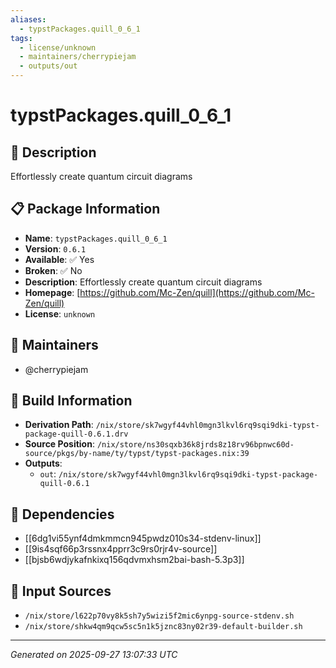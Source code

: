 ```yaml
---
aliases:
  - typstPackages.quill_0_6_1
tags:
  - license/unknown
  - maintainers/cherrypiejam
  - outputs/out
---
```


# typstPackages.quill_0_6_1

## 📝 Description

Effortlessly create quantum circuit diagrams

## 📋 Package Information

- **Name**: `typstPackages.quill_0_6_1`
- **Version**: `0.6.1`
- **Available**: ✅ Yes
- **Broken**: ✅ No
- **Description**: Effortlessly create quantum circuit diagrams
- **Homepage**: [https://github.com/Mc-Zen/quill](https://github.com/Mc-Zen/quill)
- **License**: `unknown`
## 👥 Maintainers

- @cherrypiejam


## 🔧 Build Information

- **Derivation Path**: `/nix/store/sk7wgyf44vhl0mgn3lkvl6rq9sqi9dki-typst-package-quill-0.6.1.drv`
- **Source Position**: `/nix/store/ns30sqxb36k8jrds8z18rv96bpnwc60d-source/pkgs/by-name/ty/typst/typst-packages.nix:39`
- **Outputs**:
  - `out`:  `/nix/store/sk7wgyf44vhl0mgn3lkvl6rq9sqi9dki-typst-package-quill-0.6.1`

## 🔗 Dependencies

- [[6dg1vi55ynf4dmkmmcn945pwdz010s34-stdenv-linux]]
- [[9is4sqf66p3rssnx4pprr3c9rs0rjr4v-source]]
- [[bjsb6wdjykafnkixq156qdvmxhsm2bai-bash-5.3p3]]

## 📁 Input Sources

- `/nix/store/l622p70vy8k5sh7y5wizi5f2mic6ynpg-source-stdenv.sh`
- `/nix/store/shkw4qm9qcw5sc5n1k5jznc83ny02r39-default-builder.sh`

---
*Generated on 2025-09-27 13:07:33 UTC*
